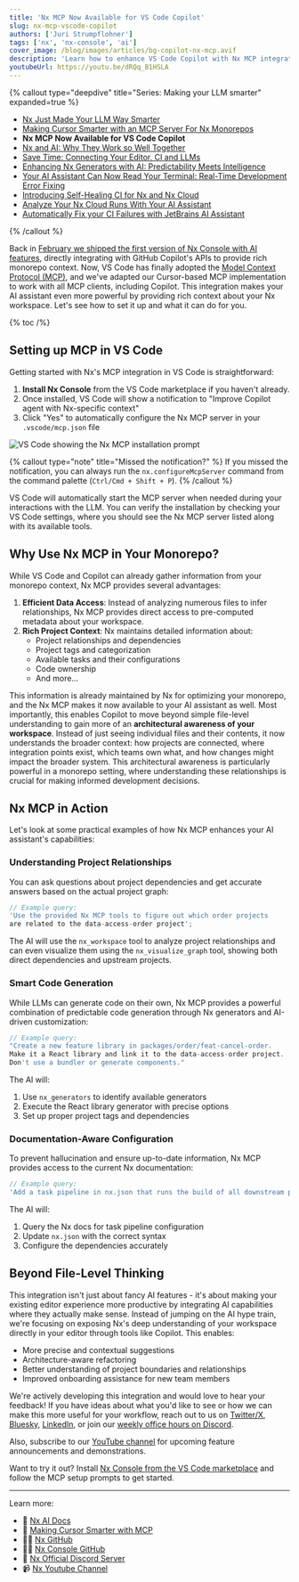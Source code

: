 ```yaml
---
title: 'Nx MCP Now Available for VS Code Copilot'
slug: nx-mcp-vscode-copilot
authors: ['Juri Strumpflohner']
tags: ['nx', 'nx-console', 'ai']
cover_image: /blog/images/articles/bg-copilot-nx-mcp.avif
description: 'Learn how to enhance VS Code Copilot with Nx MCP integration, providing rich monorepo context for smarter AI assistance.'
youtubeUrl: https://youtu.be/dRQq_B1HSLA
---
```


{% callout type="deepdive" title="Series: Making your LLM smarter" expanded=true %}

- [Nx Just Made Your LLM Way Smarter](/blog/nx-just-made-your-llm-smarter)
- [Making Cursor Smarter with an MCP Server For Nx Monorepos](/blog/nx-made-cursor-smarter)
- **Nx MCP Now Available for VS Code Copilot**
- [Nx and AI: Why They Work so Well Together](/blog/nx-and-ai-why-they-work-together)
- [Save Time: Connecting Your Editor, CI and LLMs](/blog/nx-editor-ci-llm-integration)
- [Enhancing Nx Generators with AI: Predictability Meets Intelligence](/blog/nx-generators-ai-integration)
- [Your AI Assistant Can Now Read Your Terminal: Real-Time Development Error Fixing](/blog/nx-terminal-integration-ai)
- [Introducing Self-Healing CI for Nx and Nx Cloud](/blog/nx-self-healing-ci)
- [Analyze Your Nx Cloud Runs With Your AI Assistant](/blog/nx-cloud-analyze-via-nx-mcp)
- [Automatically Fix your CI Failures with JetBrains AI Assistant](/blog/jetbrains-ci-autofix)

{% /callout %}

Back in [February we shipped the first version of Nx Console with AI features](/blog/nx-just-made-your-llm-smarter), directly integrating with GitHub Copilot's APIs to provide rich monorepo context. Now, VS Code has finally adopted the [Model Context Protocol (MCP)](https://modelcontextprotocol.io/introduction), and we've adapted our Cursor-based MCP implementation to work with all MCP clients, including Copilot. This integration makes your AI assistant even more powerful by providing rich context about your Nx workspace. Let's see how to set it up and what it can do for you.

{% toc /%}

## Setting up MCP in VS Code

Getting started with Nx's MCP integration in VS Code is straightforward:

1. **Install Nx Console** from the VS Code marketplace if you haven't already.
2. Once installed, VS Code will show a notification to "Improve Copilot agent with Nx-specific context"
3. Click "Yes" to automatically configure the Nx MCP server in your `.vscode/mcp.json` file

![VS Code showing the Nx MCP installation prompt](/blog/images/articles/copilot-mcp-install.avif)

{% callout type="note" title="Missed the notification?" %}
If you missed the notification, you can always run the `nx.configureMcpServer` command from the command palette (`Ctrl/Cmd + Shift + P`).
{% /callout %}

VS Code will automatically start the MCP server when needed during your interactions with the LLM. You can verify the installation by checking your VS Code settings, where you should see the Nx MCP server listed along with its available tools.

## Why Use Nx MCP in Your Monorepo?

While VS Code and Copilot can already gather information from your monorepo context, Nx MCP provides several advantages:

1. **Efficient Data Access**: Instead of analyzing numerous files to infer relationships, Nx MCP provides direct access to pre-computed metadata about your workspace.
2. **Rich Project Context**: Nx maintains detailed information about:
   - Project relationships and dependencies
   - Project tags and categorization
   - Available tasks and their configurations
   - Code ownership
   - And more...

This information is already maintained by Nx for optimizing your monorepo, and the Nx MCP makes it now available to your AI assistant as well. Most importantly, this enables Copilot to move beyond simple file-level understanding to gain more of an **architectural awareness of your workspace**. Instead of just seeing individual files and their contents, it now understands the broader context: how projects are connected, where integration points exist, which teams own what, and how changes might impact the broader system. This architectural awareness is particularly powerful in a monorepo setting, where understanding these relationships is crucial for making informed development decisions.

## Nx MCP in Action

Let's look at some practical examples of how Nx MCP enhances your AI assistant's capabilities:

### Understanding Project Relationships

You can ask questions about project dependencies and get accurate answers based on the actual project graph:

```typescript
// Example query:
'Use the provided Nx MCP tools to figure out which order projects
are related to the data-access-order project';
```

The AI will use the `nx_workspace` tool to analyze project relationships and can even visualize them using the `nx_visualize_graph` tool, showing both direct dependencies and upstream projects.

### Smart Code Generation

While LLMs can generate code on their own, Nx MCP provides a powerful combination of predictable code generation through Nx generators and AI-driven customization:

```typescript
// Example query:
"Create a new feature library in packages/order/feat-cancel-order.
Make it a React library and link it to the data-access-order project.
Don't use a bundler or generate components."
```

The AI will:

1. Use `nx_generators` to identify available generators
2. Execute the React library generator with precise options
3. Set up proper project tags and dependencies

### Documentation-Aware Configuration

To prevent hallucination and ensure up-to-date information, Nx MCP provides access to the current Nx documentation:

```typescript
// Example query:
'Add a task pipeline in nx.json that runs the build of all downstream projects before the dev command';
```

The AI will:

1. Query the Nx docs for task pipeline configuration
2. Update `nx.json` with the correct syntax
3. Configure the dependencies accurately

## Beyond File-Level Thinking

This integration isn't just about fancy AI features - it's about making your existing editor experience more productive by integrating AI capabilities where they actually make sense. Instead of jumping on the AI hype train, we're focusing on exposing Nx's deep understanding of your workspace directly in your editor through tools like Copilot. This enables:

- More precise and contextual suggestions
- Architecture-aware refactoring
- Better understanding of project boundaries and relationships
- Improved onboarding assistance for new team members

We're actively developing this integration and would love to hear your feedback! If you have ideas about what you'd like to see or how we can make this more useful for your workflow, reach out to us on [Twitter/X](https://x.com/NxDevTools), [Bluesky](https://bsky.app/profile/nx.dev), [LinkedIn](https://www.linkedin.com/company/nrwl/), or join our [weekly office hours on Discord](http://go.nx.dev/office-hours).

Also, subscribe to our [YouTube channel](https://www.youtube.com/@nxdevtools) for upcoming feature announcements and demonstrations.

Want to try it out? Install [Nx Console from the VS Code marketplace](/docs/getting-started/editor-setup) and follow the MCP setup prompts to get started.

---

Learn more:

- 🧠 [Nx AI Docs](/docs/features/enhance-ai)
- 📖 [Making Cursor Smarter with MCP](/blog/nx-made-cursor-smarter)
- 👩‍💻 [Nx GitHub](https://github.com/nrwl/nx)
- 👩‍💻 [Nx Console GitHub](https://github.com/nrwl/nx-console)
- 💬 [Nx Official Discord Server](https://go.nx.dev/community)
- 📹 [Nx Youtube Channel](https://www.youtube.com/@nxdevtools)
